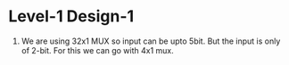 # Level-1 Design-1

1. We are using 32x1 MUX so input can be upto 5bit. But the input is only of 2-bit. For this we can go with 4x1 mux.
